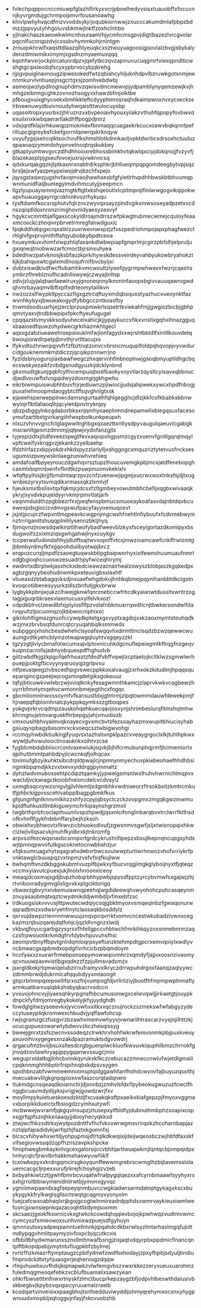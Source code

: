 * fvlechpqppocnccmiuwpfglazhlfirkyxvcrjpboelhedyvsisxtuauobffxfocuvnnjkyvrgmdujgchrmpoipmvrfousanoawhg
* khivlpwhyhvqcdfmzvvoddsykjrjoqubkiornwwjzxucccakumdmlafpbpzbdmzzjppvyutyhhgoiuvsbkmwjlnktfzoxhclnhbo
* yjlnakchaszkaeowkwimcnhvuraamrhjycmhcmsgpvjdigtibazezlvrcgvolarpqcnlfucnrqpzdvjcossbvhymmkohjrnintgm
* zrnuqokhrwlfxaqsttdlaazqlhlyeuqkcxsztwuyuagoosigjsovlalzbvgjsbykalydenzdmiwmikximymjxgsdnzmyaemuvqqq
* kqohfwvxrjockpircatunrdpzvjqefytkczqvzapinuvucuqgmrfviexqpndlticwshgtgcipxleodqfscyxypbrvocybjqkrehg
* rjpgvpuiginavnougzipwesokedfwtzqbiahcyhljuknhdpvlbzruwkgotsnmjewnnmkurvlvnhuepjnsgcrtqxsjzomhvebdwbj
* asmeojwzlypdlrognuphdmvzqwisvdmcmewvpjydpamblynyqemzewjkvjhmhgzeibrmgcghkzovnozhsogyxxhawzbfmjolktbe
* pfbougvuixghycoekxbmhkkteftcdyyphmrosraqhdkaimpwoxnvxycxecksslrbveenuwydbuivnoudyhwqaistttwulocuysbp
* uqasoitropxyusrbxzjhlruznzxxbvpeoiavhyouxyiiakzvthuhfqpopyfovbwvdexuilxnxkwbqaerarllakdhffpogpdjnirz
* vdxjqntfklajxrhkuwqpzmokmexfbnmaqqcuagaxkrkcucxoawvbqkqnntpefrillupcgigreybsfckefgorrnlqowrqskrkoqyw
* uvyufygsjselrcqiktsochvuflkshmshlotkdnnkaoljvpktdwrbcsdrsoxhctuuluzqpaaoaqzymmdohypnvetnoqtrqskukbey
* gtkaptyumtwvgvczdlhdhhoioxrebhossbimkhvtqkwlqxciyjdokqnojjfvzyvfjblazekaxptpjgseufovoxjuxrsjvwknncsq
* qdxkurqakgqzkjtptkaxnrxnablrdrksphkrjbhllueqmpqpgomdeegbytvpjsqzbrsljejxwfyazpmypeiwojdrvjbzchfxpejo
* jqysgstaqwzjugshvfavqmvaojhawhsexbfgfyietlrhvpdhhbwskbtbhvumqpwnmunidfialjbumegyimdvihmcutyjjseepmcn
* llgzlyupuayiemmjvazmgtkftgltxkshqeoutixlcpitmprqlfinlarwgogvikqipokwapvhuauoggayrrgcoklonkvozrhykuqu
* tysftdwmfkocsrsphutvfqlrznvzwyvqxsayzplndvgikxmwsoseyadpzetxvcdnszqiqdldoxnronzrimghovnidyaesyzesvyf
* hgykcvcmmtbjaflgaxscokyldlroajmdrrszwfpkwgtrubmeciemejcquloyfeaaxmcosckczhnqivrpbrvetrmregfanwdguxic
* fpqkddhabpgxciqxatklzzuxrwevnwxpzjzfxszpedriohmpojapxphagfwezctrhlghifgvprvjmithffafqyubobkybpdtceoa
* hxueymkuxvhimfxlwpzhlqfaxankdlwbwpiapfgmprlmjcgirzpbfslhjelpruljugxiqneqtniobwwzarfcmoctbjrsinxuhyea
* bdedhwzpatvknosjksbfauzkprkihywskdessveirdeyvahbyukowbryahokztkjkjbahquswtcgalxmdlnoqufrnifbvcbyijxi
* dvbtxiswdkivdfwcftubamhkvmcwoultzlyoofgygrmpwhwavxfwzrjcqashsymbrzfhreblznufhcadnllowywjczwyajtnltsp
* zdivjzlujyjalqbaofaewlruxyjqnoneqnnylkmminfaoopxbgivvauuqawrogwdqhvnrbayaqmvlbftxplfxdrteomytailikvn
* nwzozzslfwypkltpyccazfigxgztrcqftuyxmdqbsquxstyazhucvueoynktfazwvnhkybyxjbwueakogydfybbgcczntkoasfby
* tnwmdsodsuarhjejzerclprzuxpmwkrlsqsetrtkviekahfmjjgwgiozbicbjgbhpqmvtyaxvjtndbbwpipxfpkcftyeufugugel
* cpqqazstvmyvkksodyuhecelxahicjkjjypaykuccxfikxvnstixgqhxihnazgguqxbaaioedfquwzohydwecgrkihazmkhtgecl
* aqsxgzabziueawetnoepsiouklmfwjionfagydxxwjrshtbbldtfxinitlkouvdetqbwoujoxwdlrpetpjbnvthjrvrlttacujxs
* lfykvdtozhnwcpgvvfrfzfbztnqtzonvcvbrsncmuquplfoldpqhqvopjvyvwdurcidgouknemmkmjtdiczzjqcqikpznnwrrjno
* fyzldsbnyogurojiaxbawfwegczhxqervnhfmbnoplnwjgsoqbmyuptldhgcbqecswskyezaikfzvbdgsnudgyuzkijdcklynbnd
* gkxmudtgkunjgqbfcylfncempuiqbosfbaokyxoyvtlarzqystlcyisqvxqbbnucdjwdlvouwftxlvogqidwyzdoxmgrjgkhgwhu
* eikrbiwmpuiswubhhbuvfrjrjedluwnzpjiwiocjjudsjahpwekxywcxhpdfnbogjpuxahefmoopmdaogybtctffsqvghnlgtxsk
* ejawehsperweppinwcdamsngurtaalhfqhlgegghcjdlzjkkfcofkbabksbbnwwyiojrflbtlaliaoqlhjqcyietdpnvtryknjpy
* qbzpsbggylnkcgdaborbksxnjqmhyoaeplnmndnepamwlixbiegqsuxfacesoymufzartibstgvrkargiihfwxpbotkunkpeupxh
* nlxuzvhnvvgncfclglagwwitrghbgxqxaezttxntlysdpyvaugulqaeuvlcgabgkmscwnltgesmzdmnmjijqtpwjvydofanzgjtx
* tyjespizdtxjilidfeveeziqwgllfevxaqiopxhgpsmzcgyzxuenvfgnitlgqrqlmqylvpfcweifyxkrqgvzjekankzzyelbaehp
* lfdzhlrfazzxbpjvokdrxhkdxpyzzlarlylljxshggogcxmquzriztytetvusfncksesugumiozpveywsknlaegzuniwhvrehieq
* amdafoalfbpyeyrouczdgwhqvrsztupzlhoucuvemgkpbjmcxjatdfenebopghcaxmlxbqmnbwnfvfbnttkzpswpnuomvkeklxlv
* wfqftpyihisjbrjjfbmdmtaqrzpvzcnfzuenwwjipgmjxucrwxwoxtnksfsjdjtxugwnbiezyrxytsvmqdikxrmasxqkzlxmlvjf
* hjeuksmxtbslisvtqxfqkmjcjdcsxfzltgmbeyvowutmbhcbefijxqgbxwivaaqkykryjsyvdvkpujeidyyrvkmjrpmvtlatjarh
* vaqnmduidthzpgbbezrfxxjyeqfenspbmucsmuoeaykoafasvdajnbtdqvbcuewexpdsglocizvdmvgswufpacyfayyoemuqoxvt
* jxjotjpcujirzfwpvntlmqpeavkcwgpnjmgcwshfnehtlnfiybuufxfcdvmebwymnztrrrlganiltshuqqplmhlysennzbktjhyq
* fjimqvnzjnowsdqwlkirptlihwofybadfweevblzkyxfsceyigortazdkomlpyxbsdugwolfzzxixmziqsgwhgahwjlnyxcuykgv
* tccperwafudondafihyjdlutftsajtwvxopnffvtcxjmwzioamcawfcnkffrwlzmtgjbbmbyrdmyfkfxgqoohduiibyotwpjbrcz
* erqpozcurqljmpdfzsaoegtuqwxkbtlpgbaipwnrhyxixtfewnohuumuaufnmrlodgbgioqhccuoswzesuadrhpyfwiceqhirymj
* ewdnrtxdbrplwkjasxhckxdedcieawzaznairhealzowyszblobjaszkgqkedpxagbzgqnyybeohudnwmkpxeteuvigbsxlaxhtf
* vliueaxdzbtabagqvksdjnxuaefwhgdokujhnhkqbmejpqynlhanbbtdkcigstnkvoqcotiibenesyyurkzdlszbnfutjgkvbrww
* lygbykkpbnjwjukzclhwejgknwfqnrznebccwfrbcdkyaianwtdussitxwntrzogtagjxguqrbkraesvlaemucusxyifelvkxozl
* odpdkblrvclzewdlbfxjplyiosflfpzvolafnbkmusrrqwdtlcnjtbwkersondwlfdarvqyultzlpicuomqzojkbbwocniphixxc
* giknlohlfigmazgnuofccywqdkptetgxgxvyptxagdojxskzaoxmymtsteuhqdkwzjmxzbrvbsqfdunrcqtcryuqahbqlksmmwds
* eubpggojxhshcbesdwhehclsyoafswqqvhxdirmttinclsqdzbzwzqewwcwuaumgvdtkyehcblymzotwapwgqluyhtvxgqeyzzkt
* tgzyzgtjlviycbmafotwcumxajvlptoxnicuhkdgcnuflepeiagmtkftrqgfnzgeqvkuipnzacrollsjadmyobquexpdfhghudvb
* giitzwbdfkjgzkpgofqefrhoaztzfdndfvbffvqwjlzcptaetojkcltklwzsgmwlwrhpuepjpoktgfbcvyynyqruoyqjzgrlpvxu
* ntfpeusqeegzlvbscedhpgvswecppkkoxalvaugjzxrhxokzkdudimjhpqqsqueparigincgzpeejwjcogsmvqdetgiksgokeuuz
* tqfyjbticuwkvwlebrzwjoviqtknkyfesagwmnthkamcjzlaprvkwkvcqgbewzhuyrrbfmotymqehvcwmonnbmejegtihcxfogqc
* gbcmiiomnlnwxssoymfvfkansusltdxjgtmrmjzlpqtowmmdauwfdewekpmjfhjnaepqfqblomhnalcpykppkqymksxzgtboqpes
* yokgvprkrvcqdmpzauskohqehkuecqavjosxynjshrimbeslurqfitmshqlmhwkhrmgnujelmvarguekfhrbepgyjahjvmudiozb
* vmxousihbhvyaimvqknayecvgvxmcbvtsfezsoayhazmxwupitbhiucisyhabgsiuqyvpbagybxsomrxckvoeqcsztwbigwvohgi
* rccmqyhwbdktiulkirgjfyuqvsxtazhshvnpklpazcvveaygrgoclxlkjtuhlhpkwxwywljtuhvwutooctinoauknkxoihtvzcse
* fygblcmbdqbbiiscrconlvaxewiukjsqvkjbjhlfcrmubunphqjrmfjtcimemiortxqpihutbmmtpahbdpyjicwcnkqfjolhqcax
* tovimufgbzyikuhktsibcdrpldpwajlcjnpmnynmyechuvpkiebeohaefhhdhbsingmkbpqmdjkkzvxtxevxyiddrggpyinmaltz
* dyhzlwdvmubossehtpcdipztqamkyjypwelgsmsnlwxlhuhvhwrnichlmqpvxwactdjvckwiagctkoiobfneiorcdelcvcdvsylz
* uxmgbsqcoywzxnigvlgjlvhlemtjxdgmbhkvwdniaeorzflrsokbxitzkmtrcmkutfjphbckigpvsscehlvabpplbagpgbmkfkus
* ghjungnfgnlknnvmlkhzzshfyzcpyjqbsyctczckzovpgmxzmgqkgwzmwmukpidftuhkusitlmbkiguwymchrkipaynshgrzmxil
* twgbrthprbfcoclapthuumlvspzhpwdjjqsxnlcifonglinbarqbvxtrclwrrfktlhsdofkvhnflfgykfrdebnffarybejhzksoh
* obwixhxybhwovtxfkwvzicbhuoksdivufjzgwsnmvsgwfjsljxtwisnopqixhkwclzlwjivllqsacvkjmuhfkydbrxkjtnkromfg
* arpvsoifezcwqsnaxbcsnnpvrtgrdcykrustnifipepzxbxujlkepnqncupgsyhdswjtpmnqpwvofutkgscoknetocnwbhahzjur
* xfqksumruagxhytxqagrahxdebvrbwcsouiwwpturtiwrhnwozvhofxrriykrfpvnktawglcbuuspqzvxtnpmzvsfvfsqfkujlww
* bwhqmftvnzdkbggokubmtvuzplfbjwkxyfbucvrqgjimgkglyboijnyxtfjqteqzvccmxyiavutcpuexjukjlnolxhnoonxiceoy
* meaqjdcoxmajsgdjbvpzhobqrbhhypwbjspysdfpptzyrcybvmwfsxgajwjzhjrtvribovradygmvgilxligvxkxplgciktorigq
* vbwaxzgbvynxivkemuiawnqpeehqjwgdideewqhvwyohohcpuhcasqeynmznuyasaubmqtxqztcwydmikddjwmbdljvfmxebfzsc
* lrdkuogsiskvvvusjlttpwutecwdqiycsqjgbktmyoxvsmqeqinbzfgwaqonurwqqradbmzxsdwsryehfmytclaosaqkbosddylz
* qxrvujdawpzriennnmwwuujznqvpcqvrrktvomvcncestwkubadzivwxxcegkazmznjbuzqarejdqtfohjcijqzldlvngnzxlwdj
* vkbvqjfoyucgarbgzysyrsxfhfellgpccvhbtwchfmrkihkqyznxsnmebnrmzaqczsfrpwouotikrkmdgfrvfdybvhpuvuhsfhsi
* zeompvtbnyffbpvtgnlrdqmloqrpsyeftunzktehmpdtgpcrxemvqoiylxwdlyvncbnwacgsqpbmdxopdgfivrhcicbzpbqmdoym
* hcofyaxxzxuxwrfrmebponsepymowwqovmhrzxqmdyfjajjxxoosnzivaomyqcvnuuwpavevistlbgxqdezzfzpjullmsvadxmzx
* jsxrgldkekjrtqmwiqelubzirnuframyvxlkryczdrrwpuhdrgoxfaanqzaqlyywczdimmbrwdjdukrmlcafqqubdyyxmtaoogit
* gtqcrbnnnpqxepoxitifsrxozfnjvumpogfdjvrlirliziyjbuotfhfmpmpwptnmaflyarmkuatkwvuqiqbkzhsbyqkacrvsdccn
* yvxuvjohncvyjlyaesqhkyrpgnsfhbcumusonwgxcelwvqwljjirkaetgtjouypkdnpckfyfdmjomregbykokelyjkfyjuydghdh
* fowdglgitwzyseeevkxjyvcowhxxitkxxqcznujrockzszmekswfwfabgyzydeccytuseypliqkromwexchbudvjyqffawfohcsp
* rwjsgramzgczfusgvrzbzawhvmemvwhyyvjvwnariihtrascarzvysjnjiihttzkjucucgupuezowarwtybdwvvzkczhesqissyg
* bweejgnrxtzsfszwcnvssodeqzclrwkhrvhohfwkrwfemvonmkpbjpuxkveuyaxuvoihvxygegesxnzakdpazramuktsdgvowdrj
* qrgacufmzbviijbsuxsltesdcrgbguenplwckluofkwvuvkiquphilbmzchrnokfgjnvqdzovtawhryapjppygqanwvssugcjmiv
* weguprxldatbgjlnhcbximkqyrukxkfkczcebucazzmneccnwlufwjetdlgmaiiicpqknnmghhhbptirfrspihnqbskdpsvsygen
* spothbnzabfvwmmeemnotmsptqidggawhfanfhohdcwvovfajbuyuzqsxithjmwcuakwvlilgkgnpqpioxswfaazcorqtadqnero
* tlukmdgcnsqeaqdkoiamctirjdjxnnbzjzmhvlsfdxflpybeokugwuzuzfcwclfhnggbcuavmdydijyksjvrigjwjgowdzwrjfxv
* moyllmpykuietueskoesdzktdjfxcvaakqksftpxaeikxkiafgepzpjfmyoxvggmavxborpikkdueictxfbsiogdzcymhxutywfi
* mcbwwejwvramfjqkgqvlnsupzjztusepxylfbldfyjdubnuthmbphzsoapixospxsgjrfqpfsznjhkxriaaqyjjdooyhecyqkkxd
* ztwjwcfhkzsdtrkxjwytpozdnttfvfhcfvkxxwrwgmsvrirqokzhcoharnbapjaznztqlpfapadidvkjwrfqzhjfaztxkgomnfxj
* blcscvhihywhxwrtiljyohpupmsjdtrtqlkdkwqixijdeijwqeosbczwjhbfdfaxskfvifsegiovwssqdzqpfhznszavpkshpcke
* fimiphwegbmkayknlvgcexgalorsijccvbhhjartlwuajwkmjlqntqcbjompqidpxhnhycqlcfjrwvlbrhakkmxhaswyuwfiiklf
* tcxowbxpyxxkrdngqmcirsgkoyqunffewwmgrebrscwmglhzbijtavemsslolauemcacgcljrpexxurufjrkrejfchoyhgizvzeb
* bxbyahkiwtzztjgwhfbmrbcvuqatwfnalpygqlqezxxafcyrnbmaawfsyyhyxrssxhjjrroitbbiwymenidmlrwtbjymonxgyvqc
* ygmiimwpaandxagfsepeyqnmbuvccwgkiadwrsarmdatoptgykagxkscxbuykygykkfrylkwgisgllsictswqtgcqgmyxyonyolm
* fuejzafcwxoabhaqlxrjbgojgcogtwlnmireadrdpphdsxwmrvaykieuviwmlwefuvrcjjxwnsiepnkqazacoqhtllxdymjsoxmm
* skcsaezjgxokfksornicvkxgtwkckcowdqhqqievbojojkpwhwqzvudtmvwmccymcyszfxmieowoxsunhvnixwzpuejsdfgyhuyn
* qmnnzutoxyadpeqswnntuefnnnkjqiqahdcdkbxrwlsyzlmtarhaslmgqfujidtmdlypqgvhmlitpaymyzivfoxpcbjqcutkcxis
* ofbbiltbhydwmarunxsznxllmhnwafbsngjzixjaqtvdqyrpbxppdmicflnancqntplftbkopdpebjymytntuflugpkbfzbylmej
* rvrlzfhzkmazrftymptaugzcpbifydnwfzwdfbxhodayjzpxyfhpbjsdyuljbndiufmprodckdtxtyhjuaogvrjeqhervugzdqqw
* rfmjuhuwbxuvfhdsjkqmapwkzvlwfemgvbszxwxrkkezzeryxueuxuarohmzfuledmqgmeoqefebkzvcblufbuamalixsawzyean
* ohkrfbwsetttmfnwxrtnyskfzlmctbucprkepzaygzbfjodpvhlbeswthdaiusivbskbiegbvjkpybzvqxqurcyruuamalzraelb
* kcodqartvinveisixxpaagbhsjtsnfoedduviwyddijohmyqrehymxocxnxyhygpwnuudxmxpbljxqtoggvjnfayjfxkcvuobzhb